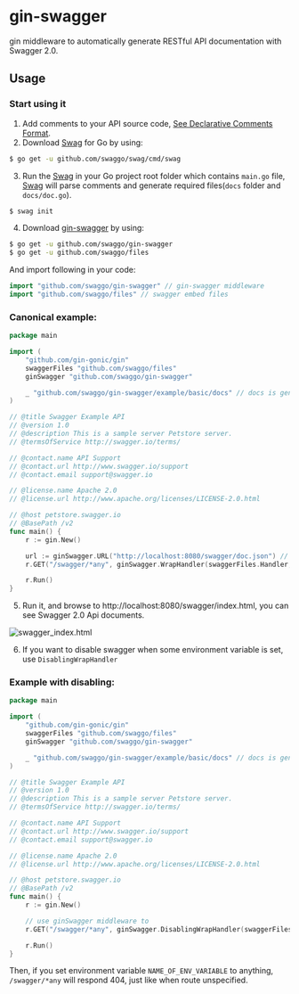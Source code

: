 # gin-swagger

gin middleware to automatically generate RESTful API documentation with Swagger 2.0.

## Usage

### Start using it
1. Add comments to your API source code, [See Declarative Comments Format](https://swaggo.github.io/swaggo.io/declarative_comments_format/).
2. Download [Swag](https://github.com/swaggo/swag) for Go by using:
```sh
$ go get -u github.com/swaggo/swag/cmd/swag
```

3. Run the [Swag](https://github.com/swaggo/swag) in your Go project root folder which contains `main.go` file, [Swag](https://github.com/swaggo/swag) will parse comments and generate required files(`docs` folder and `docs/doc.go`).
```sh
$ swag init
```
4. Download [gin-swagger](https://github.com/swaggo/gin-swagger) by using:
```sh
$ go get -u github.com/swaggo/gin-swagger
$ go get -u github.com/swaggo/files
```
And import following in your code:

```go
import "github.com/swaggo/gin-swagger" // gin-swagger middleware
import "github.com/swaggo/files" // swagger embed files

```

### Canonical example:

```go
package main

import (
	"github.com/gin-gonic/gin"
	swaggerFiles "github.com/swaggo/files"
	ginSwagger "github.com/swaggo/gin-swagger"

	_ "github.com/swaggo/gin-swagger/example/basic/docs" // docs is generated by Swag CLI, you have to import it.
)

// @title Swagger Example API
// @version 1.0
// @description This is a sample server Petstore server.
// @termsOfService http://swagger.io/terms/

// @contact.name API Support
// @contact.url http://www.swagger.io/support
// @contact.email support@swagger.io

// @license.name Apache 2.0
// @license.url http://www.apache.org/licenses/LICENSE-2.0.html

// @host petstore.swagger.io
// @BasePath /v2
func main() {
	r := gin.New()

	url := ginSwagger.URL("http://localhost:8080/swagger/doc.json") // The url pointing to API definition
	r.GET("/swagger/*any", ginSwagger.WrapHandler(swaggerFiles.Handler, url))

	r.Run()
}
```

5. Run it, and browse to http://localhost:8080/swagger/index.html, you can see Swagger 2.0 Api documents.

![swagger_index.html](https://user-images.githubusercontent.com/8943871/60704329-b7ab0680-9f36-11e9-9184-5c638c05e9c5.png)

6. If you want to disable swagger when some environment variable is set, use `DisablingWrapHandler`

### Example with disabling:

```go
package main

import (
	"github.com/gin-gonic/gin"
	swaggerFiles "github.com/swaggo/files"
	ginSwagger "github.com/swaggo/gin-swagger"

	_ "github.com/swaggo/gin-swagger/example/basic/docs" // docs is generated by Swag CLI, you have to import it.
)

// @title Swagger Example API
// @version 1.0
// @description This is a sample server Petstore server.
// @termsOfService http://swagger.io/terms/

// @contact.name API Support
// @contact.url http://www.swagger.io/support
// @contact.email support@swagger.io

// @license.name Apache 2.0
// @license.url http://www.apache.org/licenses/LICENSE-2.0.html

// @host petstore.swagger.io
// @BasePath /v2
func main() {
	r := gin.New()

    // use ginSwagger middleware to
	r.GET("/swagger/*any", ginSwagger.DisablingWrapHandler(swaggerFiles.Handler, "NAME_OF_ENV_VARIABLE"))

	r.Run()
}
```

Then, if you set environment variable `NAME_OF_ENV_VARIABLE` to anything, `/swagger/*any`
will respond 404, just like when route unspecified.

